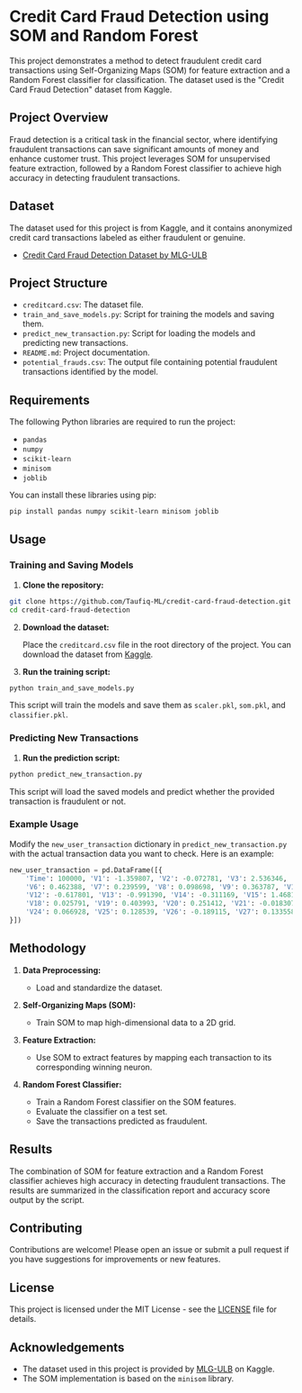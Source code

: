 


# Credit Card Fraud Detection using SOM and Random Forest

This project demonstrates a method to detect fraudulent credit card transactions using Self-Organizing Maps (SOM) for feature extraction and a Random Forest classifier for classification. The dataset used is the "Credit Card Fraud Detection" dataset from Kaggle.

## Project Overview

Fraud detection is a critical task in the financial sector, where identifying fraudulent transactions can save significant amounts of money and enhance customer trust. This project leverages SOM for unsupervised feature extraction, followed by a Random Forest classifier to achieve high accuracy in detecting fraudulent transactions.

## Dataset

The dataset used for this project is from Kaggle, and it contains anonymized credit card transactions labeled as either fraudulent or genuine.

- [Credit Card Fraud Detection Dataset by MLG-ULB](https://www.kaggle.com/mlg-ulb/creditcardfraud)

## Project Structure

- `creditcard.csv`: The dataset file.
- `train_and_save_models.py`: Script for training the models and saving them.
- `predict_new_transaction.py`: Script for loading the models and predicting new transactions.
- `README.md`: Project documentation.
- `potential_frauds.csv`: The output file containing potential fraudulent transactions identified by the model.

## Requirements

The following Python libraries are required to run the project:

- `pandas`
- `numpy`
- `scikit-learn`
- `minisom`
- `joblib`

You can install these libraries using pip:

```sh
pip install pandas numpy scikit-learn minisom joblib
```

## Usage

### Training and Saving Models

1. **Clone the repository:**

```sh
git clone https://github.com/Taufiq-ML/credit-card-fraud-detection.git
cd credit-card-fraud-detection
```

2. **Download the dataset:**

   Place the `creditcard.csv` file in the root directory of the project. You can download the dataset from [Kaggle](https://www.kaggle.com/mlg-ulb/creditcardfraud).

3. **Run the training script:**

```sh
python train_and_save_models.py
```

   This script will train the models and save them as `scaler.pkl`, `som.pkl`, and `classifier.pkl`.

### Predicting New Transactions

1. **Run the prediction script:**

```sh
python predict_new_transaction.py
```

   This script will load the saved models and predict whether the provided transaction is fraudulent or not.

### Example Usage

Modify the `new_user_transaction` dictionary in `predict_new_transaction.py` with the actual transaction data you want to check. Here is an example:

```python
new_user_transaction = pd.DataFrame([{
    'Time': 100000, 'V1': -1.359807, 'V2': -0.072781, 'V3': 2.536346, 'V4': 1.378155, 'V5': -0.338321,
    'V6': 0.462388, 'V7': 0.239599, 'V8': 0.098698, 'V9': 0.363787, 'V10': 0.090794, 'V11': -0.551600,
    'V12': -0.617801, 'V13': -0.991390, 'V14': -0.311169, 'V15': 1.468177, 'V16': -0.470400, 'V17': 0.207971,
    'V18': 0.025791, 'V19': 0.403993, 'V20': 0.251412, 'V21': -0.018307, 'V22': 0.277838, 'V23': -0.110474,
    'V24': 0.066928, 'V25': 0.128539, 'V26': -0.189115, 'V27': 0.133558, 'V28': -0.021053, 'Amount': 149.62
}])
```

## Methodology

1. **Data Preprocessing:**
   - Load and standardize the dataset.
   
2. **Self-Organizing Maps (SOM):**
   - Train SOM to map high-dimensional data to a 2D grid.
   
3. **Feature Extraction:**
   - Use SOM to extract features by mapping each transaction to its corresponding winning neuron.
   
4. **Random Forest Classifier:**
   - Train a Random Forest classifier on the SOM features.
   - Evaluate the classifier on a test set.
   - Save the transactions predicted as fraudulent.

## Results

The combination of SOM for feature extraction and a Random Forest classifier achieves high accuracy in detecting fraudulent transactions. The results are summarized in the classification report and accuracy score output by the script.

## Contributing

Contributions are welcome! Please open an issue or submit a pull request if you have suggestions for improvements or new features.

## License

This project is licensed under the MIT License - see the [LICENSE](LICENSE) file for details.

## Acknowledgements

- The dataset used in this project is provided by [MLG-ULB](https://www.kaggle.com/mlg-ulb/creditcardfraud) on Kaggle.
- The SOM implementation is based on the `minisom` library.
```

